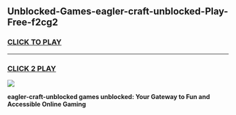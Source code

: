 
## Unblocked-Games-eagler-craft-unblocked-Play-Free-f2cg2
<h3>
<a href="https://premium76.site?title=eagler-craft-unblocked&ref=18A1">CLICK TO PLAY</a></h3>
<hr>

<h3>
<a href="https://premium76.site?title=eagler-craft-unblocked&ref=18A1">CLICK 2 PLAY</a>
  
</h3>

<a href="https://premium76.site?title=eagler-craft-unblocked&ref=18A1"><img src="https://clearcache.store/games.png"></a>


**eagler-craft-unblocked games unblocked: Your Gateway to Fun and Accessible Online Gaming**
